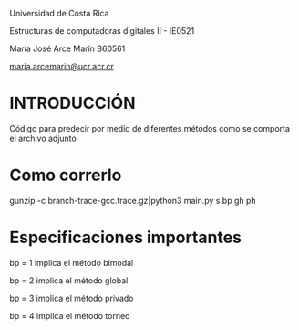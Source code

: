 Universidad de Costa Rica

Estructuras de computadoras digitales II - IE0521

María José Arce Marín B60561

maria.arcemarin@ucr.acr.cr

# INTRODUCCIÓN
Código para predecir por medio de diferentes métodos como se comporta el archivo adjunto
# Como correrlo
gunzip -c branch-trace-gcc.trace.gz|python3 main.py s bp gh ph
# Especificaciones importantes
bp = 1 implica el método bimodal

bp = 2 implica el método global

bp = 3 implica el método privado

bp = 4 implica el método torneo
